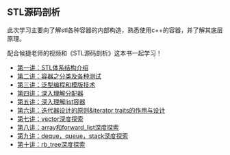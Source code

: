 ## STL源码剖析

此次学习主要向了解stl各种容器的内部构造，熟悉使用c++的容器，并了解其底层原理。

配合候捷老师的视频和《STL源码剖析》这本书一起学习！

* [第一讲：STL体系结构介绍](https://github.com/caixiongjiang/STL_sourcecode/tree/master/1.%E7%AC%AC%E4%B8%80%E8%AE%B2)
* [第二讲：容器之分类及各种测试](https://github.com/caixiongjiang/STL_sourcecode/tree/master/2.%E7%AC%AC%E4%BA%8C%E8%AE%B2)
* [第三讲：泛型编程和模版技术](https://github.com/caixiongjiang/STL_sourcecode/tree/master/3.%E7%AC%AC%E4%B8%89%E8%AE%B2)
* [第四讲：深入理解分配器](https://github.com/caixiongjiang/STL_sourcecode/tree/master/4.%E7%AC%AC%E5%9B%9B%E8%AE%B2)
* [第五讲：深入理解list容器](https://github.com/caixiongjiang/STL_sourcecode/tree/master/5.%E7%AC%AC%E4%BA%94%E8%AE%B2)
* [第六讲：迭代器设计的原则&iterator traits的作用与设计](https://github.com/caixiongjiang/STL_sourcecode/tree/master/6.%E7%AC%AC%E5%85%AD%E8%AE%B2)
* [第七讲：vector深度探索](https://github.com/caixiongjiang/STL_sourcecode/tree/master/7.%E7%AC%AC%E4%B8%83%E8%AE%B2)
* [第八讲：array和forward_list深度探索](https://github.com/caixiongjiang/STL_sourcecode/tree/master/8.%E7%AC%AC%E5%85%AB%E8%AE%B2)
* [第九讲：deque，queue，stack深度探索](https://github.com/caixiongjiang/STL_sourcecode/tree/master/9.%E7%AC%AC%E4%B9%9D%E8%AE%B2)
* [第十讲：rb_tree深度探索](https://github.com/caixiongjiang/STL_sourcecode/tree/master/10.%E7%AC%AC%E5%8D%81%E8%AE%B2)
